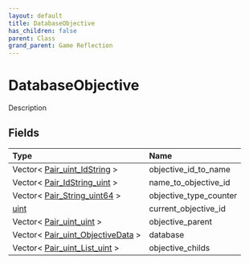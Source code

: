 ```yaml
---
layout: default
title: DatabaseObjective
has_children: false
parent: Class
grand_parent: Game Reflection
---
```

# DatabaseObjective
Description 

## Fields
| Type | Name |
|:-------------|:--------------|
| Vector< [Pair_uint_IdString](/game-reflection/classes/pair_uint__id_string.md) > | objective_id_to_name |
| Vector< [Pair_IdString_uint](/game-reflection/classes/pair__id_string_uint.md) > | name_to_objective_id |
| Vector< [Pair_String_uint64](/game-reflection/classes/pair__string_uint64.md) > | objective_type_counter |
| [uint](/game-reflection/components/uint.md) | current_objective_id |
| Vector< [Pair_uint_uint](/game-reflection/classes/pair_uint_uint.md) > | objective_parent |
| Vector< [Pair_uint_ObjectiveData](/game-reflection/classes/pair_uint__objective_data.md) > | database |
| Vector< [Pair_uint_List_uint](/game-reflection/classes/pair_uint__list_uint.md) > | objective_childs |
